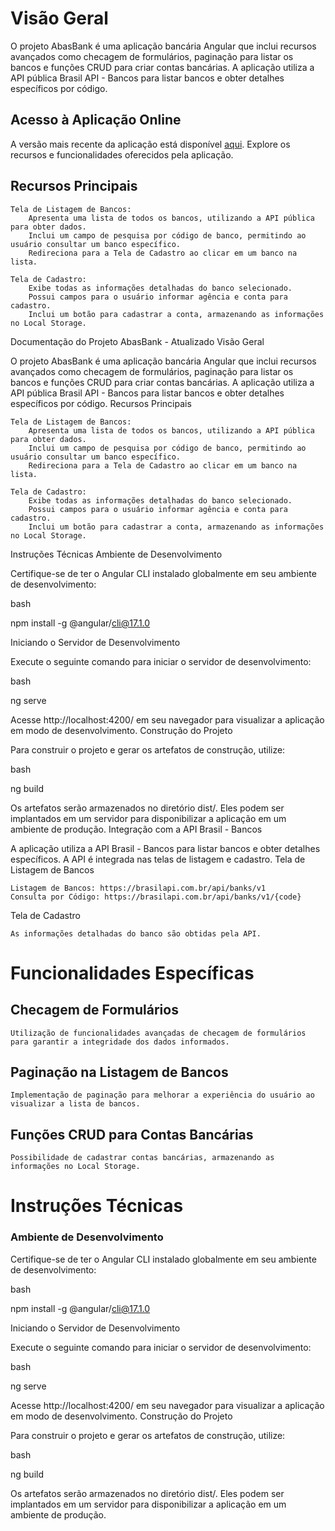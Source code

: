 
# Visão Geral

O projeto AbasBank é uma aplicação bancária Angular que inclui recursos avançados como checagem de formulários, paginação para listar os bancos e funções CRUD para criar contas bancárias. A aplicação utiliza a API pública Brasil API - Bancos para listar bancos e obter detalhes específicos por código.

## Acesso à Aplicação Online

A versão mais recente da aplicação está disponível  [aqui](https://abas-bank-joao.vercel.app/). Explore os recursos e funcionalidades oferecidos pela aplicação.

## Recursos Principais

    Tela de Listagem de Bancos:
        Apresenta uma lista de todos os bancos, utilizando a API pública para obter dados.
        Inclui um campo de pesquisa por código de banco, permitindo ao usuário consultar um banco específico.
        Redireciona para a Tela de Cadastro ao clicar em um banco na lista.

    Tela de Cadastro:
        Exibe todas as informações detalhadas do banco selecionado.
        Possui campos para o usuário informar agência e conta para cadastro.
        Inclui um botão para cadastrar a conta, armazenando as informações no Local Storage.

Documentação do Projeto AbasBank - Atualizado
Visão Geral

O projeto AbasBank é uma aplicação bancária Angular que inclui recursos avançados como checagem de formulários, paginação para listar os bancos e funções CRUD para criar contas bancárias. A aplicação utiliza a API pública Brasil API - Bancos para listar bancos e obter detalhes específicos por código.
Recursos Principais

    Tela de Listagem de Bancos:
        Apresenta uma lista de todos os bancos, utilizando a API pública para obter dados.
        Inclui um campo de pesquisa por código de banco, permitindo ao usuário consultar um banco específico.
        Redireciona para a Tela de Cadastro ao clicar em um banco na lista.

    Tela de Cadastro:
        Exibe todas as informações detalhadas do banco selecionado.
        Possui campos para o usuário informar agência e conta para cadastro.
        Inclui um botão para cadastrar a conta, armazenando as informações no Local Storage.

Instruções Técnicas
Ambiente de Desenvolvimento

Certifique-se de ter o Angular CLI instalado globalmente em seu ambiente de desenvolvimento:

bash

npm install -g @angular/cli@17.1.0

Iniciando o Servidor de Desenvolvimento

Execute o seguinte comando para iniciar o servidor de desenvolvimento:

bash

ng serve

Acesse http://localhost:4200/ em seu navegador para visualizar a aplicação em modo de desenvolvimento.
Construção do Projeto

Para construir o projeto e gerar os artefatos de construção, utilize:

bash

ng build

Os artefatos serão armazenados no diretório dist/. Eles podem ser implantados em um servidor para disponibilizar a aplicação em um ambiente de produção.
Integração com a API Brasil - Bancos

A aplicação utiliza a API Brasil - Bancos para listar bancos e obter detalhes específicos. A API é integrada nas telas de listagem e cadastro.
Tela de Listagem de Bancos

    Listagem de Bancos: https://brasilapi.com.br/api/banks/v1
    Consulta por Código: https://brasilapi.com.br/api/banks/v1/{code}

Tela de Cadastro

    As informações detalhadas do banco são obtidas pela API.

# Funcionalidades Específicas

## Checagem de Formulários

    Utilização de funcionalidades avançadas de checagem de formulários para garantir a integridade dos dados informados.

## Paginação na Listagem de Bancos

    Implementação de paginação para melhorar a experiência do usuário ao visualizar a lista de bancos.

## Funções CRUD para Contas Bancárias

    Possibilidade de cadastrar contas bancárias, armazenando as informações no Local Storage.


# Instruções Técnicas

### Ambiente de Desenvolvimento

Certifique-se de ter o Angular CLI instalado globalmente em seu ambiente de desenvolvimento:

bash

npm install -g @angular/cli@17.1.0

Iniciando o Servidor de Desenvolvimento

Execute o seguinte comando para iniciar o servidor de desenvolvimento:

bash

ng serve

Acesse http://localhost:4200/ em seu navegador para visualizar a aplicação em modo de desenvolvimento.
Construção do Projeto

Para construir o projeto e gerar os artefatos de construção, utilize:

bash

ng build

Os artefatos serão armazenados no diretório dist/. Eles podem ser implantados em um servidor para disponibilizar a aplicação em um ambiente de produção.       
